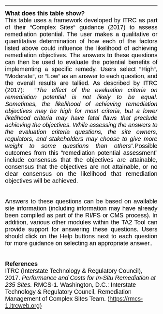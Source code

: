 <hr class="solid">
  <p style="margin-top:0pt;margin-bottom:0pt;text-align:justify;vertical-align:baseline;"><span style="font-size:20px;font-family:sans-serif;color:black;font-weight:bold;">What does this table show?&nbsp;</span></p>
    
    
<p style="margin-top:0pt;margin-bottom:0pt;text-align:justify;vertical-align:baseline;"><span style="font-size:20px;font-family:sans-serif;color:black;">This table uses a framework developed by ITRC as part of their &ldquo;Complex Sites&ldquo; guidance (2017) to assess remediation potential.  The user makes a qualitative or quantitative determination of how each of the factors listed above could influence the likelihood of achieving remediation objectives.  The answers to these questions can then be used to evaluate the potential benefits of implementing a specific remedy. Users select &ldquo;High&ldquo;, &ldquo;Moderate&ldquo;, or &ldquo;Low&ldquo; as an answer to each question, and the overall results are tallied.  As described by ITRC (2017): &nbsp;</span><span style="font-size:20px;font-family:sans-serif;color:black;font-style:italic;">“The effect of the evaluation criteria on remediation potential is not likely to be equal. Sometimes, the likelihood of achieving remediation objectives may be high for most criteria, but a lower likelihood criteria may have fatal flaws that preclude achieving the objectives. While assessing the answers to the evaluation criteria questions, the site owners, regulators, and stakeholders may choose to give more weight to some questions than others”.</span><span style="font-size:20px;font-family:sans-serif;color:black;">Possible outcomes from this “remediation potential assessment” include consensus that the objectives are attainable, consensus that the objectives are not attainable, or no clear consensus on the likelihood that remediation objectives will be achieved.&nbsp;</span></p>


<p><br></p>

<p style="margin-top:0pt;margin-bottom:0pt;text-align:justify;vertical-align:baseline;"><span style="font-size:20px;font-family:sans-serif;color:black;">Answers to these questions can be based on available site information (including information may have already been compiled as part of the RI/FS or CMS process).  In addition, various other modules within the TA2 Tool can provide support for answering these questions.  Users should click on the Help buttons next to each question for more guidance on selecting an appropriate answer.</span><span style="font-size:20px;font-family:sans-serif;color:black;font-style:italic;">.</span></p>

<p><br></p>

<p style="margin-top:0pt;margin-bottom:0pt;text-align:justify;vertical-align:baseline;"><span style="font-size:20px;font-family:sans-serif;color:black;font-weight:bold;">References</span></p>
  <p style="margin-top:0pt;margin-bottom:0pt;text-align:left;vertical-align:baseline;"><span style="font-size:20px;font-family:sans-serif;color:black;">ITRC (Interstate Technology & Regulatory Council), 2017. <i>Performance and Costs for In-Situ Remediation at 235 Sites.</i> RMCS-1. Washington, D.C.: Interstate Technology & Regulatory Council, Remediation Management of Complex Sites Team. (</span><a href="https://rmcs-1.itrcweb.org"></a><span style="font-size:20px;font-family:sans-serif;color:black;"><a href="https://rmcs-1.itrcweb.org">https://rmcs-1.itrcweb.org)</a></span>
  